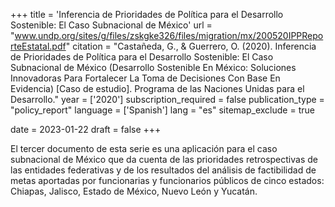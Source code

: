 +++
title = 'Inferencia de Prioridades de Política para el Desarrollo Sostenible: El Caso Subnacional de México'
url = "www.undp.org/sites/g/files/zskgke326/files/migration/mx/200520IPPReporteEstatal.pdf"
citation = "Castañeda, G., &amp; Guerrero, O. (2020). Inferencia de Prioridades de Política para el Desarrollo Sostenible: El Caso Subnacional de México (Desarrollo Sostenible En México: Soluciones Innovadoras Para Fortalecer La Toma de Decisiones Con Base En Evidencia) [Caso de estudio]. Programa de las Naciones Unidas para el Desarrollo."
year = ['2020']
subscription_required = false
publication_type = "policy_report"
language = ['Spanish']
lang = "es"
sitemap_exclude = true

date = 2023-01-22
draft = false
+++

El tercer documento de esta serie es una aplicación para el caso subnacional de México que da cuenta de las prioridades retrospectivas de las entidades federativas y de los resultados del análisis de factibilidad de metas aportadas por funcionarias y funcionarios públicos de cinco estados: Chiapas, Jalisco, Estado de México, Nuevo León y Yucatán.
